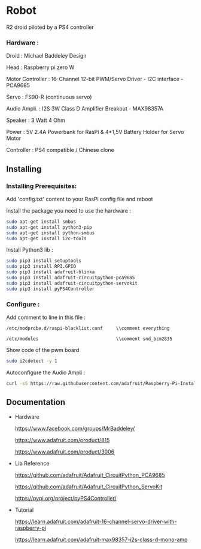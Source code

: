 # Robot
R2 droid piloted by a PS4 controller

### Hardware :
Droid : Michael Baddeley Design

Head : Raspberry pi zero W

Motor Controller : 16-Channel 12-bit PWM/Servo Driver - I2C interface - PCA9685 

Servo : FS90-R (continuous servo)

Audio Ampli. : I2S 3W Class D Amplifier Breakout - MAX98357A

Speaker : 3 Watt 4 Ohm

Power : 5V 2.4A Powerbank for RasPi & 4*1,5V Battery Holder for Servo Motor

Controller : PS4 compatible / Chinese clone


## Installing

### Installing Prerequisites:

Add 'config.txt' content to your RasPi config file and reboot

Install the package you need to use the hardware :

```bash
sudo apt-get install smbus
sudo apt-get install python3-pip
sudo apt-get install python-smbus
sudo apt-get install i2c-tools
```

Install Python3 lib :

```bash
sudo pip3 install setuptools
sudo pip3 install RPI.GPIO
sudo pip3 install adafruit-blinka
sudo pip3 install adafruit-circuitpython-pca9685
sudo pip3 install adafruit-circuitpython-servokit
sudo pip3 install pyPS4Controller
```

### Configure :

Add comment to line in this file :

`/etc/modprobe.d/raspi-blacklist.conf     \\comment everything`

`/etc/modules                             \\comment snd_bcm2835`

Show code of the pwm board
```bash
sudo i2cdetect -y 1
```

Autoconfigure the Audio Ampli :
```bash
curl -sS https://raw.githubusercontent.com/adafruit/Raspberry-Pi-Installer-Scripts/master/i2samp.sh | bash
```


## Documentation

* Hardware

  https://www.facebook.com/groups/MrBaddeley/

  https://www.adafruit.com/product/815
  
  https://www.adafruit.com/product/3006
 
* Lib Reference

  https://github.com/adafruit/Adafruit_CircuitPython_PCA9685
  
  https://github.com/adafruit/Adafruit_CircuitPython_ServoKit
  
  https://pypi.org/project/pyPS4Controller/

* Tutorial

  https://learn.adafruit.com/adafruit-16-channel-servo-driver-with-raspberry-pi
  
  https://learn.adafruit.com/adafruit-max98357-i2s-class-d-mono-amp
